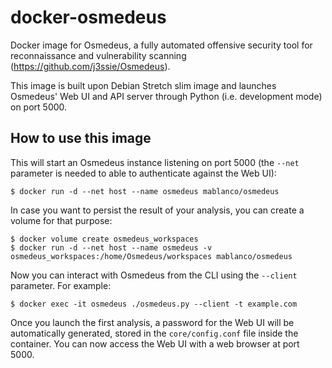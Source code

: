 # docker-osmedeus

Docker image for Osmedeus, a fully automated offensive security tool for reconnaissance and vulnerability scanning (<https://github.com/j3ssie/Osmedeus>).

This image is built upon Debian Stretch slim image and launches Osmedeus' Web UI and API server through Python (i.e. development mode) on port 5000.

## How to use this image

This will start an Osmedeus instance listening on port 5000 (the `--net` parameter is needed to able to authenticate against the Web UI):

    $ docker run -d --net host --name osmedeus mablanco/osmedeus

In case you want to persist the result of your analysis, you can create a volume for that purpose:

    $ docker volume create osmedeus_workspaces
    $ docker run -d --net host --name osmedeus -v osmedeus_workspaces:/home/Osmedeus/workspaces mablanco/osmedeus

Now you can interact with Osmedeus from the CLI using the `--client` parameter. For example:

    $ docker exec -it osmedeus ./osmedeus.py --client -t example.com

Once you launch the first analysis, a password for the Web UI will be automatically generated, stored in the `core/config.conf` file inside the container. You can now access the Web UI with a web browser at port 5000.
